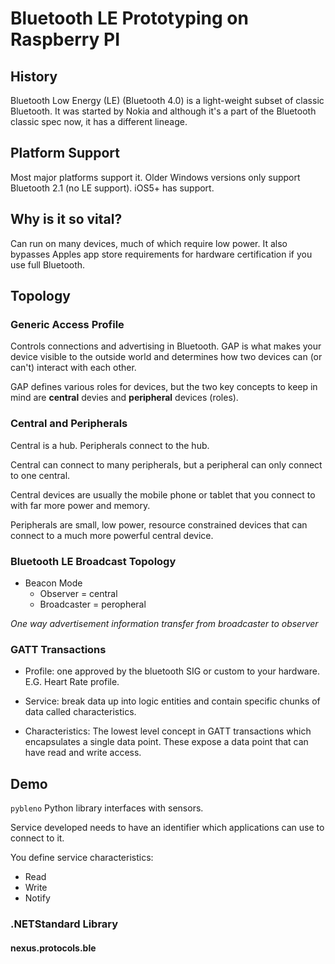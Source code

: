 # Bluetooth LE Prototyping on Raspberry PI

## History 

Bluetooth Low Energy (LE) (Bluetooth 4.0) is a light-weight subset of classic Bluetooth. It was started by Nokia and although it's a part of the Bluetooth classic spec now, it has a different lineage.

## Platform Support

Most major platforms support it. Older Windows versions only support Bluetooth 2.1 (no LE support). iOS5+ has support.

## Why is it so vital?

Can run on many devices, much of which require low power. It also bypasses Apples app store requirements for hardware certification if you use full Bluetooth.

## Topology

### Generic Access Profile

Controls connections and advertising in Bluetooth. GAP is what makes your device visible to the outside world and determines how two devices can (or can't) interact with each other.

GAP defines various roles for devices, but the two key concepts to keep in mind are **central** devies and **peripheral** devices (roles).

### Central and Peripherals

Central is a hub. Peripherals connect to the hub.

Central can connect to many peripherals, but a peripheral can only connect to one central.

Central devices are usually the mobile phone or tablet that you connect to with far more power and memory.

Peripherals are small, low power, resource constrained devices that can connect to a much more powerful central device.

### Bluetooth LE Broadcast Topology

* Beacon Mode
   * Observer = central
   * Broadcaster = peropheral

*One way advertisement information transfer from broadcaster to observer*

### GATT Transactions

* Profile: one approved by the bluetooth SIG or custom to your hardware. E.G. Heart Rate profile.

* Service: break data up into logic entities and contain specific chunks of data called characteristics.

* Characteristics: The lowest level concept in GATT transactions which encapsulates a single data point. These expose a data point that can have read and write access.

## Demo

`pybleno` Python library interfaces with sensors.

Service developed needs to have an identifier which applications can use to connect to it. 

You define service characteristics:
   * Read
   * Write
   * Notify

### .NETStandard Library

#### nexus.protocols.ble
